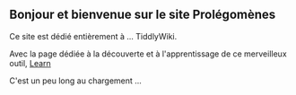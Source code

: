 ## Bonjour et bienvenue sur le site Prolégomènes

Ce site est dédié entièrement à ... TiddlyWiki.

Avec la page dédiée à la découverte et à l'apprentissage de ce merveilleux outil, [Learn](Learn215116.html)

C'est un peu long au chargement ...
